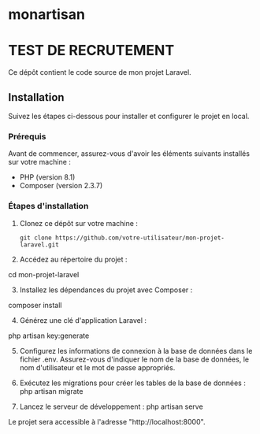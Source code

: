 # monartisan

# TEST DE RECRUTEMENT

Ce dépôt contient le code source de mon projet Laravel.

## Installation

Suivez les étapes ci-dessous pour installer et configurer le projet en local.

### Prérequis

Avant de commencer, assurez-vous d'avoir les éléments suivants installés sur votre machine :

- PHP (version 8.1)
- Composer (version 2.3.7)

### Étapes d'installation

1. Clonez ce dépôt sur votre machine :

   ```shell
   git clone https://github.com/votre-utilisateur/mon-projet-laravel.git

2. Accédez au répertoire du projet :

cd mon-projet-laravel

3. Installez les dépendances du projet avec Composer :

composer install

4. Générez une clé d'application Laravel :

php artisan key:generate

5. Configurez les informations de connexion à la base de données dans le fichier .env. Assurez-vous d'indiquer le nom de la base de données, le nom d'utilisateur et le mot de passe appropriés.

6. Exécutez les migrations pour créer les tables de la base de données :
php artisan migrate

7. Lancez le serveur de développement :
php artisan serve


Le projet sera accessible à l'adresse "http://localhost:8000".
